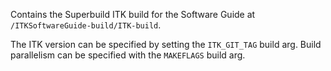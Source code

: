 Contains the Superbuild ITK build for the Software Guide at `/ITKSoftwareGuide-build/ITK-build`.

The ITK version can be specified by setting the `ITK_GIT_TAG` build arg. Build
parallelism can be specified with the `MAKEFLAGS` build arg.
